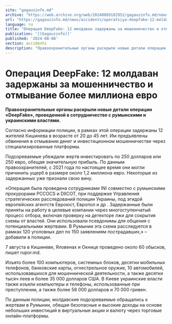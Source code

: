 ```yaml
---
site: "gagauzinfo.md"
archive: "https://web.archive.org/web/20240809182952/gagauzinfo.md/news/accidents/operatsiya-deepfake-12-moldavan-zaderzhani-za-moshennichestvo-i-otmivanie-bolee-milliona-evro"
url: "https://gagauzinfo.md/news/accidents/operatsiya-deepfake-12-moldavan-zaderzhani-za-moshennichestvo-i-otmivanie-bolee-milliona-evro"
language: ru
title: "Операция DeepFake: 12 молдаван задержаны за мошенничество и отмывание более миллиона евро"
publication: '[[Gagauzinfo]]'
published: '2024-08-08'
section: accidents
description: "Правоохранительные органы раскрыли новые детали операции «DeepFake», проведенной в сотрудничестве с румынскими и украинскими властями."
---
```


# Операция DeepFake: 12 молдаван задержаны за мошенничество и отмывание более миллиона евро

**Правоохранительные органы раскрыли новые детали операции «DeepFake», проведенной в сотрудничестве с румынскими и украинскими властями.**

Согласно информации полиции, в рамках этой операции задержаны 12 жителей Кишинева в возрасте от 20 до 45 лет. Им предъявлены обвинения в отмывании денег и инвестиционном мошенничестве через специализированные платформы.

Подозреваемые убеждали жертв инвестировать по 250 долларов или 250 евро, обещая значительную прибыль. По данным правоохранителей, с 2021 года по настоящее время они могли причинить ущерб в размере около 1,2 миллиона евро. Некоторые из задержанных уже признали свою вину.

«Операция была проведена сотрудниками INI совместно с румынскими прокурорами PCCOCS и DIICOT, при поддержке Управления стратегических расследований полиции Украины, под эгидой европейских агентств Евроюст, Европол и др . Задержанные были приняты на работу в целевые компании через многоступенчатый процесс отбора, включая проверку на детекторе лжи для сокрытия схемы от властей. Они использовали псевдонимы для общения с потенциальными жертвами. В Румынии эта схема расследуется в рамках 120 уголовных дел по 150 заявлениям пострадавших,» – добавили в полиции.

7 августа в Кишиневе, Яловенах и Окнице проведено около 60 обысков, пишет rupor.md.

Изъято более 100 компьютеров, системных блоков, десятки мобильных телефонов, банковские карты, огнестрельное оружие, 10 автомобилей, использовавшихся для мошеннической деятельности, а также десятки тысяч леев и более 35 000 долларов США. В Киеве украинские власти также изъяли компьютеры и телефоны, использованные при преступлении, а также более 58 000 долларов и 70 000 гривен.

По данным полиции, молдавские подозреваемые обращались к жертвам в Румынии, обещая безопасные и высокие доходы на основе небольших инвестиций в виртуальные акции и валюту через торговые онлайн-платформы.